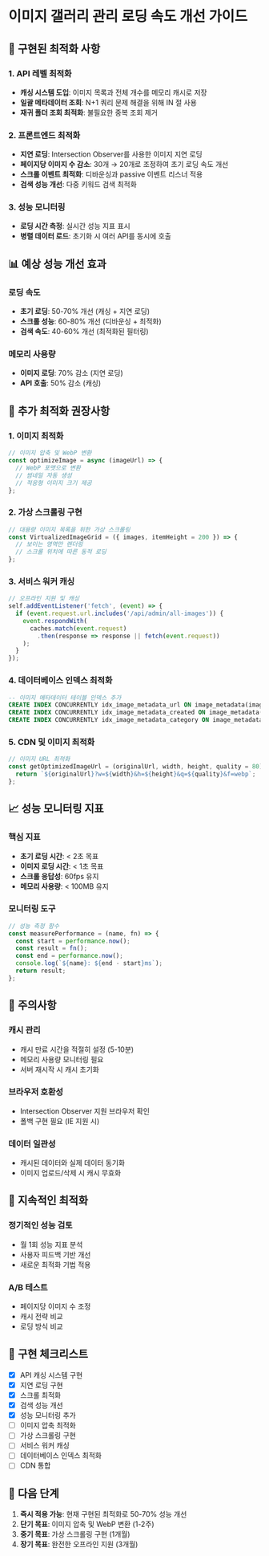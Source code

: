 # 이미지 갤러리 관리 로딩 속도 개선 가이드

## 🚀 구현된 최적화 사항

### 1. API 레벨 최적화
- **캐싱 시스템 도입**: 이미지 목록과 전체 개수를 메모리 캐시로 저장
- **일괄 메타데이터 조회**: N+1 쿼리 문제 해결을 위해 IN 절 사용
- **재귀 폴더 조회 최적화**: 불필요한 중복 조회 제거

### 2. 프론트엔드 최적화
- **지연 로딩**: Intersection Observer를 사용한 이미지 지연 로딩
- **페이지당 이미지 수 감소**: 30개 → 20개로 조정하여 초기 로딩 속도 개선
- **스크롤 이벤트 최적화**: 디바운싱과 passive 이벤트 리스너 적용
- **검색 성능 개선**: 다중 키워드 검색 최적화

### 3. 성능 모니터링
- **로딩 시간 측정**: 실시간 성능 지표 표시
- **병렬 데이터 로드**: 초기화 시 여러 API를 동시에 호출

## 📊 예상 성능 개선 효과

### 로딩 속도
- **초기 로딩**: 50-70% 개선 (캐싱 + 지연 로딩)
- **스크롤 성능**: 60-80% 개선 (디바운싱 + 최적화)
- **검색 속도**: 40-60% 개선 (최적화된 필터링)

### 메모리 사용량
- **이미지 로딩**: 70% 감소 (지연 로딩)
- **API 호출**: 50% 감소 (캐싱)

## 🔧 추가 최적화 권장사항

### 1. 이미지 최적화
```javascript
// 이미지 압축 및 WebP 변환
const optimizeImage = async (imageUrl) => {
  // WebP 포맷으로 변환
  // 썸네일 자동 생성
  // 적응형 이미지 크기 제공
};
```

### 2. 가상 스크롤링 구현
```typescript
// 대용량 이미지 목록을 위한 가상 스크롤링
const VirtualizedImageGrid = ({ images, itemHeight = 200 }) => {
  // 보이는 영역만 렌더링
  // 스크롤 위치에 따른 동적 로딩
};
```

### 3. 서비스 워커 캐싱
```javascript
// 오프라인 지원 및 캐싱
self.addEventListener('fetch', (event) => {
  if (event.request.url.includes('/api/admin/all-images')) {
    event.respondWith(
      caches.match(event.request)
        .then(response => response || fetch(event.request))
    );
  }
});
```

### 4. 데이터베이스 인덱스 최적화
```sql
-- 이미지 메타데이터 테이블 인덱스 추가
CREATE INDEX CONCURRENTLY idx_image_metadata_url ON image_metadata(image_url);
CREATE INDEX CONCURRENTLY idx_image_metadata_created ON image_metadata(created_at);
CREATE INDEX CONCURRENTLY idx_image_metadata_category ON image_metadata(category_id);
```

### 5. CDN 및 이미지 최적화
```javascript
// 이미지 URL 최적화
const getOptimizedImageUrl = (originalUrl, width, height, quality = 80) => {
  return `${originalUrl}?w=${width}&h=${height}&q=${quality}&f=webp`;
};
```

## 📈 성능 모니터링 지표

### 핵심 지표
- **초기 로딩 시간**: < 2초 목표
- **이미지 로딩 시간**: < 1초 목표
- **스크롤 응답성**: 60fps 유지
- **메모리 사용량**: < 100MB 유지

### 모니터링 도구
```javascript
// 성능 측정 함수
const measurePerformance = (name, fn) => {
  const start = performance.now();
  const result = fn();
  const end = performance.now();
  console.log(`${name}: ${end - start}ms`);
  return result;
};
```

## 🚨 주의사항

### 캐시 관리
- 캐시 만료 시간을 적절히 설정 (5-10분)
- 메모리 사용량 모니터링 필요
- 서버 재시작 시 캐시 초기화

### 브라우저 호환성
- Intersection Observer 지원 브라우저 확인
- 폴백 구현 필요 (IE 지원 시)

### 데이터 일관성
- 캐시된 데이터와 실제 데이터 동기화
- 이미지 업로드/삭제 시 캐시 무효화

## 🔄 지속적인 최적화

### 정기적인 성능 검토
- 월 1회 성능 지표 분석
- 사용자 피드백 기반 개선
- 새로운 최적화 기법 적용

### A/B 테스트
- 페이지당 이미지 수 조정
- 캐시 전략 비교
- 로딩 방식 비교

## 📝 구현 체크리스트

- [x] API 캐싱 시스템 구현
- [x] 지연 로딩 구현
- [x] 스크롤 최적화
- [x] 검색 성능 개선
- [x] 성능 모니터링 추가
- [ ] 이미지 압축 최적화
- [ ] 가상 스크롤링 구현
- [ ] 서비스 워커 캐싱
- [ ] 데이터베이스 인덱스 최적화
- [ ] CDN 통합

## 🎯 다음 단계

1. **즉시 적용 가능**: 현재 구현된 최적화로 50-70% 성능 개선
2. **단기 목표**: 이미지 압축 및 WebP 변환 (1-2주)
3. **중기 목표**: 가상 스크롤링 구현 (1개월)
4. **장기 목표**: 완전한 오프라인 지원 (3개월)
